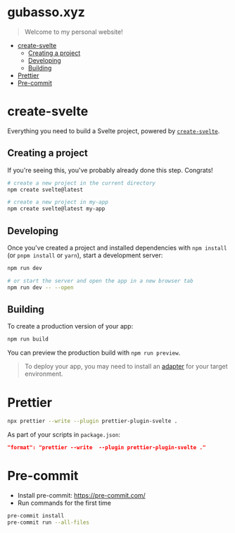 # gubasso.xyz

> Welcome to my personal website!

<!-- toc -->

- [create-svelte](#create-svelte)
  * [Creating a project](#creating-a-project)
  * [Developing](#developing)
  * [Building](#building)
- [Prettier](#prettier)
- [Pre-commit](#pre-commit)

<!-- tocstop -->

# create-svelte

Everything you need to build a Svelte project, powered by [`create-svelte`](https://github.com/sveltejs/kit/tree/master/packages/create-svelte).

## Creating a project

If you're seeing this, you've probably already done this step. Congrats!

```bash
# create a new project in the current directory
npm create svelte@latest

# create a new project in my-app
npm create svelte@latest my-app
```

## Developing

Once you've created a project and installed dependencies with `npm install` (or `pnpm install` or `yarn`), start a development server:

```bash
npm run dev

# or start the server and open the app in a new browser tab
npm run dev -- --open
```

## Building

To create a production version of your app:

```bash
npm run build
```

You can preview the production build with `npm run preview`.

> To deploy your app, you may need to install an [adapter](https://kit.svelte.dev/docs/adapters) for your target environment.

# Prettier

```sh
npx prettier --write --plugin prettier-plugin-svelte .
```

As part of your scripts in `package.json`:

```json
"format": "prettier --write  --plugin prettier-plugin-svelte ."
```

# Pre-commit

- Install pre-commit: https://pre-commit.com/
- Run commands for the first time

```sh
pre-commit install
pre-commit run --all-files
```
